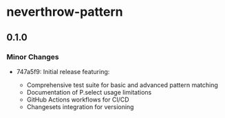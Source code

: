 # neverthrow-pattern

## 0.1.0

### Minor Changes

- 747a5f9: Initial release featuring:

  - Comprehensive test suite for basic and advanced pattern matching
  - Documentation of P.select usage limitations
  - GitHub Actions workflows for CI/CD
  - Changesets integration for versioning
